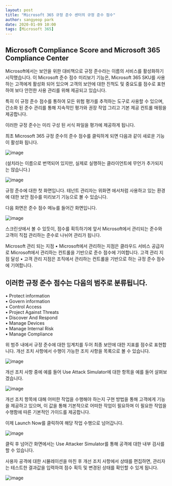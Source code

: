```yaml
---
layout: post
title: "Microsoft 365 규정 준수 센터의 규정 준수 점수"
author: sangyeop park
date: 2020-01-09 10:00
tags: [Microsoft 365]
---
```


## Microsoft Compliance Score and Microsoft 365 Compliance Center  
Microsoft에서는 보안을 위한 대비책으로 규정 준수라는 이름의 서비스를 활성화하기 시작했습니다.
이 Microsoft 준수 점수 미리보기 기능은, Microsoft 365 SKU를 사용하는 고객에게 활성화 되어 있으며 고객의
보안에 대한 진척도 및 중요도를 점수로 표현하여 보다 안전한 사용 관리를 위해 제공되고 있습니다.
 
특히 이 규정 준수 점수를 통하여 모든 위험 평가를 추적하는 도구로 사용할 수 있으며,
간소화 된 준수 관리를 통해 지속적인 평가와 권장 작업 그리고 기본 제공 컨트롤 매핑을 제공합니다.

이러한 규정 준수는 미리 구성 된 서식 파일을 평가에 제공하게 됩니다. 
 
최초 Microsoft 365 규정 준수의 준수 점수를 클릭하게 되면 다음과 같이 새로운 기능이 활성화 됩니다.
 
![image](https://user-images.githubusercontent.com/58406083/71648865-22ee5d80-2d4d-11ea-8750-d0c32242cdf3.png)

(설치라는 이름으로 번역되어 있지만, 실제로 실행하는 클라이언트에 무언가 추가되지는 않습니다.)
 
 
![image](https://user-images.githubusercontent.com/58406083/71648867-2a156b80-2d4d-11ea-9b31-26faf92f73d3.png)

규정 준수에 대한 첫 화면입니다. 테넌트 관리자는 위화면 에서처럼 사용하고 있는 환경에 대한 보안 점수를 미리보기 기능으로 볼 수 있습니다.
 
다음 화면은 준수 점수 메뉴를 들어간 화면입니다.
 
 
![image](https://user-images.githubusercontent.com/58406083/71648868-2f72b600-2d4d-11ea-9cdb-725d186304a6.png)

 
스크린샷에서 볼 수 있듯이, 점수를 획득하기에 앞서 
Microsoft에서 관리되는 준수와 고객이 직접 관리하는 준수로 나뉘어 관리가 됩니다.
 
Microsoft 관리 되는 지점
•	Microsoft에서 관리하는 지점은 클라우드 서비스 공급자로 Microsoft에서 관리하는 컨트롤을 기반으로 준수 점수에 기여합니다.
고객 관리 지점 달성
•	고객 관리 지점은 조직에서 관리하는 컨트롤을 기반으로 하는 규정 준수 점수에 기여합니다.
 
## 이러한 규정 준수 점수는 다음의 범주로 분류됩니다.
 
•	Protect information  
•	Govern information  
•	Control Access  
•	Project Against Threats  
•	Discover And Respond  
•	Manage Devices  
•	Manage Internal Risk  
•	Manage Compliance  
 
위 범주 내에서 규정 준수에 대한 임계치를 두어 최종 보안에 대한 지표를 점수로 표현합니다.
개선 조치 사항에서 수행이 가능한 조치 사항을 목록으로 볼 수 있습니다.
 
![image](https://user-images.githubusercontent.com/58406083/71648878-46190d00-2d4d-11ea-8ddc-c0256918f969.png)
 

개선 조치 사항 중에 예를 들어 Use Attack Simulator에 대한 항목을 예를 들어 살펴보겠습니다.
 
![image](https://user-images.githubusercontent.com/58406083/71648876-40232c00-2d4d-11ea-9daf-062df4830e5b.png)


개선 조치 항목에 대해 어떠한 작업을 수행해야 하는지 구현 방법을 통해 고객에게 기능을 제공하고 있으며,
이 값을 통해 기본적으로 어떠한 작업이 필요하며 이 필요한 작업을 수행함에 따른 기본적인 가이드를 제공합니다.
 
이제 Launch Now를 클릭하여 해당 작업 수행으로 넘어갑니다.
 
![image](https://user-images.githubusercontent.com/58406083/71648882-4b765780-2d4d-11ea-9f00-d3834c128cf2.png)
 
클릭 후 넘어간 화면에서는 Use Attacker Simulator를 통해 공격에 대한 내부 검사를 할 수 있습니다.
 
사용자 공격에 대한 시뮬레이션을 마친 후 개선 조치 사항에서 상태를 편집하면, 관리자는 테스트한 결과값을 입력하여 점수 획득 및 변경된 상태를 확인할 수 있게 됩니다.
 
![image](https://user-images.githubusercontent.com/58406083/71648885-50d3a200-2d4d-11ea-980f-02af6ab5d2bd.png)  


